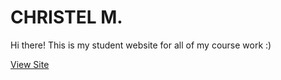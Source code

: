 # CHRISTEL M.
Hi there! This is my student website for all of my course work :)

[View Site](https://christelsm.github.io/studentsite/)